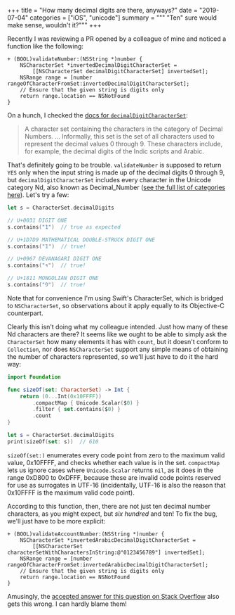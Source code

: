 +++
title = "How many decimal digits are there, anyways?"
date = "2019-07-04"
categories = ["iOS", "unicode"]
summary = """
"Ten" sure would make sense, wouldn't it?"""
+++

Recently I was reviewing a PR opened by a colleague of mine and noticed a function like the following:

```objc
+ (BOOL)validateNumber:(NSString *)number {
    NSCharacterSet *invertedDecimalDigitCharacterSet =
        [[NSCharacterSet decimalDigitCharacterSet] invertedSet];
    NSRange range = [number rangeOfCharacterFromSet:invertedDecimalDigitCharacterSet];
    // Ensure that the given string is digits only
    return range.location == NSNotFound
}
```

On a hunch, I checked the [docs for `decimalDigitCharacterSet`][decimalDigitCharacterSet]:

> A character set containing the characters in the category of Decimal Numbers. … Informally, this set is the set of all
> characters used to represent the decimal values 0 through 9. These characters include, for example, the decimal digits
> of the Indic scripts and Arabic.

That's definitely going to be trouble. `validateNumber` is supposed to return `YES` only when the input string is made
up of the decimal digits 0 through 9, but `decimalDigitCharacterSet` includes every character in the Unicode category
Nd, also known as Decimal_Number ([see the full list of categories here][categories]). Let's try a few:

```swift
let s = CharacterSet.decimalDigits

// U+0031 DIGIT ONE
s.contains("1")  // true as expected

// U+1D7D9 MATHEMATICAL DOUBLE-STRUCK DIGIT ONE
s.contains("𝟙")  // true!

// U+0967 DEVANAGARI DIGIT ONE
s.contains("१")  // true!

// U+1811 MONGOLIAN DIGIT ONE
s.contains("᠑")  // true!
```

Note that for convenience I'm using Swift's CharacterSet, which is bridged to `NSCharacterSet`, so observations about
it apply equally to its Objective-C counterpart.

Clearly this isn't doing what my colleague intended. Just how many of these Nd characters are there? It seems like we
ought to be able to simply ask the `CharacterSet` how many elements it has with `count`, but it doesn't conform to
`Collection`, nor does `NSCharacterSet` support any simple means of obtaining the number of characters represented, so
we'll just have to do it the hard way:

```swift
import Foundation

func sizeOf(set: CharacterSet) -> Int {
    return (0...Int(0x10FFFF))
        .compactMap { Unicode.Scalar($0) }
        .filter { set.contains($0) }
        .count
}

let s = CharacterSet.decimalDigits
print(sizeOf(set: s))  // 610
```

`sizeOf(set:)` enumerates every code point from zero to the maximum valid value, 0x10FFFF, and checks whether each value
is in the set. `compactMap` lets us ignore cases where `Unicode.Scalar` returns `nil`, as it does in the range 0xD800 to
0xDFFF, because these are invalid code points reserved for use as surrogates in UTF-16 (incidentally, UTF-16 is also the
reason that 0x10FFFF is the maximum valid code point).

According to this function, then, there are not just ten decimal number characters, as you might expect, but _six
hundred_ and ten! To fix the bug, we'll just have to be more explicit:

```objc
+ (BOOL)validateAccountNumber:(NSString *)number {
    NSCharacterSet *invertedArabicDecimalDigitCharacterSet =
        [[NSCharacterSet characterSetWithCharactersInString:@"0123456789"] invertedSet];
    NSRange range = [number rangeOfCharacterFromSet:invertedArabicDecimalDigitCharacterSet];
    // Ensure that the given string is digits only
    return range.location == NSNotFound
}
```

Amusingly, the [accepted answer for this question on Stack Overflow][so-answer] also gets this wrong. I can hardly blame
them!

[decimalDigitCharacterSet]: https://developer.apple.com/documentation/foundation/nscharacterset/1408239-decimaldigitcharacterset?language=objc
[categories]: https://www.unicode.org/reports/tr44/#General_Category_Values
[nd-length]: https://www.compart.com/en/unicode/category/Nd
[so-answer]: https://stackoverflow.com/a/6091456/1292061
